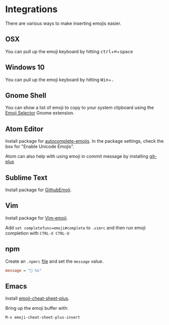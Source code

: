# Integrations

There are various ways to make inserting emojis easier.

## OSX

You can pull up the emoji keyboard by hitting <kbd>ctrl</kbd>+<kbd>⌘</kbd>+<kbd>space</kbd>

## Windows 10

You can pull up the emoji keyboard by hitting <kbd>Win</kbd>+<kbd>.</kbd>

## Gnome Shell

You can show a list of emoji to copy to your system clipboard using the [Emoji Selector](https://extensions.gnome.org/extension/1162/emoji-selector/) Gnome extension.

## Atom Editor

Install package for [autocomplete-emojis](https://atom.io/packages/autocomplete-emojis).
In the package settings, check the box for "Enable Unicode Emojis".

Atom can also help with using emoji in commit message by installing [git-plus](https://atom.io/packages/git-plus)

## Sublime Text

Install package for [GithubEmoji](https://github.com/akatopo/GithubEmoji).

## Vim 

Install package for [Vim-emoji](https://github.com/junegunn/vim-emoji#installation).

Add `set completefunc=emoji#complete` to `.vimrc` and then run emoji completion with `CTRL-X CTRL-U`

## npm

Create an `.npmrc` [file](https://docs.npmjs.com/files/npmrc) and set the `message` value.
```ini
message = "🔖 %s"
```

## Emacs

Install [emoji-cheat-sheet-plus](https://github.com/syl20bnr/emacs-emoji-cheat-sheet-plus).

Bring up the emoji buffer with:

```
M-x emoji-cheat-sheet-plus-insert
```

